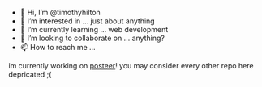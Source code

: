 - 👋 Hi, I’m @timothyhilton
- 👀 I’m interested in ... just about anything
- 🌱 I’m currently learning ... web development
- 💞️ I’m looking to collaborate on ... anything?
- 📫 How to reach me ...

im currently working on [posteer](https://github.com/posteer-app)! you may consider every other repo here depricated ;(

<!---
timtamsareyummy/timtamsareyummy is a ✨ special ✨ repository because its `README.md` (this file) appears on your GitHub profile.
You can click the Preview link to take a look at your changes.
--->
